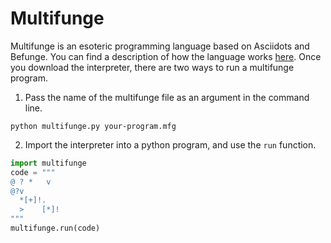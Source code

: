 # Multifunge
Multifunge is an esoteric programming language based on Asciidots and Befunge. You can find a description of how the language works [here](https://owenbechtel.com/multifunge). Once you download the interpreter, there are two ways to run a multifunge program.
1. Pass the name of the multifunge file as an argument in the command line.
```
python multifunge.py your-program.mfg
```
2. Import the interpreter into a python program, and use the `run` function.
```python
import multifunge
code = """
@ ? *   v
@?v
  *[+]!.
  >    [*]!
"""
multifunge.run(code)
```
